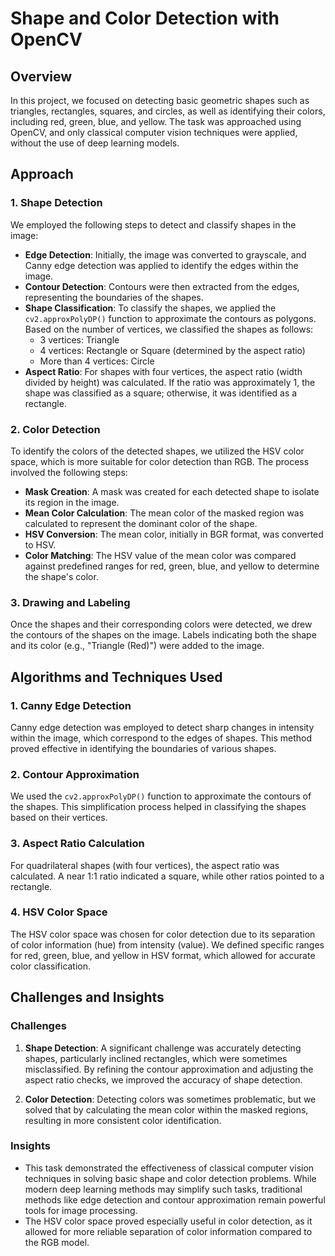 # Shape and Color Detection with OpenCV

## Overview

In this project, we focused on detecting basic geometric shapes such as triangles, rectangles, squares, and circles, as well as identifying their colors, including red, green, blue, and yellow. The task was approached using OpenCV, and only classical computer vision techniques were applied, without the use of deep learning models.

## Approach

### 1. Shape Detection
We employed the following steps to detect and classify shapes in the image:

- **Edge Detection**: Initially, the image was converted to grayscale, and Canny edge detection was applied to identify the edges within the image.
- **Contour Detection**: Contours were then extracted from the edges, representing the boundaries of the shapes.
- **Shape Classification**: To classify the shapes, we applied the `cv2.approxPolyDP()` function to approximate the contours as polygons. Based on the number of vertices, we classified the shapes as follows:
  - 3 vertices: Triangle
  - 4 vertices: Rectangle or Square (determined by the aspect ratio)
  - More than 4 vertices: Circle
- **Aspect Ratio**: For shapes with four vertices, the aspect ratio (width divided by height) was calculated. If the ratio was approximately 1, the shape was classified as a square; otherwise, it was identified as a rectangle.

### 2. Color Detection
To identify the colors of the detected shapes, we utilized the HSV color space, which is more suitable for color detection than RGB. The process involved the following steps:

- **Mask Creation**: A mask was created for each detected shape to isolate its region in the image.
- **Mean Color Calculation**: The mean color of the masked region was calculated to represent the dominant color of the shape.
- **HSV Conversion**: The mean color, initially in BGR format, was converted to HSV.
- **Color Matching**: The HSV value of the mean color was compared against predefined ranges for red, green, blue, and yellow to determine the shape's color.

### 3. Drawing and Labeling
Once the shapes and their corresponding colors were detected, we drew the contours of the shapes on the image. Labels indicating both the shape and its color (e.g., "Triangle (Red)") were added to the image.

## Algorithms and Techniques Used

### 1. Canny Edge Detection
Canny edge detection was employed to detect sharp changes in intensity within the image, which correspond to the edges of shapes. This method proved effective in identifying the boundaries of various shapes.

### 2. Contour Approximation
We used the `cv2.approxPolyDP()` function to approximate the contours of the shapes. This simplification process helped in classifying the shapes based on their vertices.

### 3. Aspect Ratio Calculation
For quadrilateral shapes (with four vertices), the aspect ratio was calculated. A near 1:1 ratio indicated a square, while other ratios pointed to a rectangle.

### 4. HSV Color Space
The HSV color space was chosen for color detection due to its separation of color information (hue) from intensity (value). We defined specific ranges for red, green, blue, and yellow in HSV format, which allowed for accurate color classification.

## Challenges and Insights

### Challenges
1. **Shape Detection**: A significant challenge was accurately detecting shapes, particularly inclined rectangles, which were sometimes misclassified. By refining the contour approximation and adjusting the aspect ratio checks, we improved the accuracy of shape detection.
   
2. **Color Detection**: Detecting colors was sometimes problematic, but we solved that by calculating the mean color within the masked regions, resulting in more consistent color identification.

### Insights
- This task demonstrated the effectiveness of classical computer vision techniques in solving basic shape and color detection problems. While modern deep learning methods may simplify such tasks, traditional methods like edge detection and contour approximation remain powerful tools for image processing.
- The HSV color space proved especially useful in color detection, as it allowed for more reliable separation of color information compared to the RGB model.
